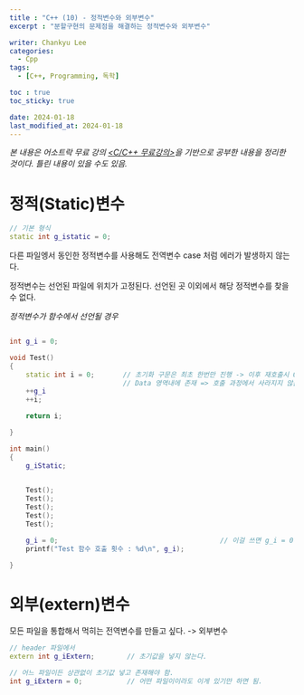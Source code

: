 ```yaml
---
title : "C++ (10) - 정적변수와 외부변수"
excerpt : "분할구현의 문제점을 해결하는 정적변수와 외부변수"

writer: Chankyu Lee
categories: 
  - Cpp
tags:   
  - [C++, Programming, 독학]

toc : true 
toc_sticky: true

date: 2024-01-18
last_modified_at: 2024-01-18
---
```

*본 내용은 어소트락 무료 강의 [<C/C++ 무료강의>](https://youtube.com/playlist?list=PL4SIC1d_ab-aOxWPucn31NHkQvNPHK1D1&si=6MBoz7-uiAULrHoQ "어소트락 게임아카데미 Youtube 재생목록 - C/C++ 무료강의")을 기반으로 공부한 내용을 정리한 것이다. 틀린 내용이 있을 수도 있음.*

# 정적(Static)변수
```cpp
// 기본 형식
static int g_istatic = 0;
```

다른 파일엥서 동인한 정적변수를 사용해도 전역변수 case 처럼 에러가 발생하지 않는다.

정적변수는 선언된 파일에 위치가 고정된다. 선언된 곳 이외에서 해당 정적변수를 찾을 수 없다.

*정적변수가 함수에서 선언될 경우*
```cpp

int g_i = 0;

void Test()
{
    static int i = 0;       // 초기화 구문은 최초 한번만 진행 -> 이후 재호출시 0으로 만들지 않음.
                            // Data 영역내에 존재 => 호출 과정에서 사라지지 않음
    ++g_i
    ++i;

    return i;

}

int main()
{
    g_iStatic;

    
    Test();
    Test();
    Test();
    Test();
    Test();

    g_i = 0;                                        // 이걸 쓰면 g_i = 0
    printf("Test 함수 호출 횟수 : %d\n", g_i);

}
```

# 외부(extern)변수

모든 파일을 통합해서 먹히는 전역변수를 만들고 싶다. -> 외부변수
```cpp
// header 파일에서 
extern int g_iExtern;        // 초기값을 넣지 않는다.

// 어느 파일이든 상관없이 초기값 넣고 존재해야 함.
int g_iExtern = 0;           // 어떤 파일이이라도 이게 있기만 하면 됨.

```
